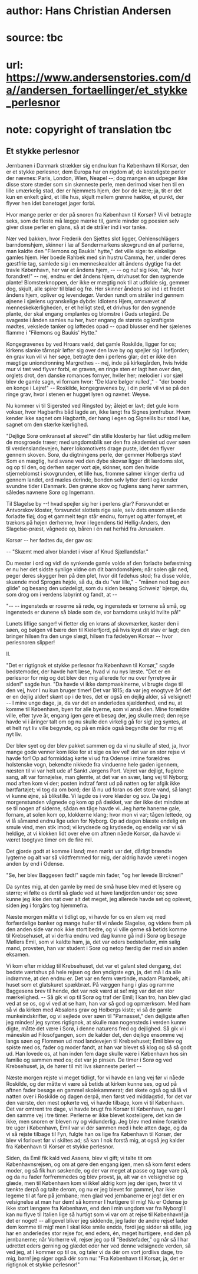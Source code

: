 # author: Hans Christian Andersen
# source: tbc
# url: https://www.andersenstories.com/da//andersen_fortaellinger/et_stykke_perlesnor
# note: copyright of translation tbc

## Et stykke perlesnor 

Jernbanen i Danmark strækker sig endnu kun fra København til Korsør, den
er et stykke perlesnor, dem Europa har en rigdom af; de kosteligste
perler der nævnes: Paris, London, Wien, Neapel --; dog mangen én udpeger
ikke disse store stæder som sin skønneste perle, men derimod viser hen
til en lille umærkelig stad, der er hjemmets hjem, der bor de kære; ja,
tit er det kun en enkelt gård, et lille hus, skjult mellem grønne hække,
et punkt, der flyver hen idet banetoget jager forbi.

Hvor mange perler er der på snoren fra København til Korsør? Vi vil
betragte seks, som de fleste må lægge mærke til, gamle minder og poesien
selv giver disse perler en glans, så at de stråler ind i vor tanke.

Nær ved bakken, hvor Frederik den Sjettes slot ligger, Oehlenschlägers
barndomshjem, skinner i læ af Søndermarkens skovgrund én af perlerne,
man kaldte den "Filemons og Baukis' hytte," det ville sige: to
elskelige gamles hjem. Her boede Rahbek med sin hustru Camma, her, under
deres gæstfrie tag, samlede sig i en menneskealder alt åndens dygtige
fra det travle København, her var et åndens hjem, -- -- og nu! sig ikke,
"ak, hvor forandret!" -- nej, endnu er det åndens hjem, drivhuset for
den sygnende plante! Blomsterknoppen, der ikke er mægtig nok til at
udfolde sig, gemmer dog, skjult, alle spirer til blad og frø. Her
skinner åndens sol ind i et fredet åndens hjem, opliver og levendegør.
Verden rundt om stråler ind gennem øjnene i sjælens ugranskelige dybde:
Idiotens Hjem, omsvævet af menneskekærligheden, er et helligt sted, et
drivhus for den sygnende plante, der skal engang omplantes og blomstre i
Guds urtegård. De svageste i ånden samles nu her, hvor engang de største
og kraftigste mødtes, vekslede tanker og løftedes opad -- opad blusser
end her sjælenes flamme i "Filemons og Baukis' Hytte."

Kongegravenes by ved Hroars væld, det gamle Roskilde, ligger for os;
kirkens slanke tårnspir løfter sig over den lave by og spejler sig i
Isefjorden; én grav kun vil vi her søge, betragte den i perlens glar;
det er ikke den mægtige uniondronning Margrethes -- nej, inde på
kirkegården, hvis hvide mur vi tæt ved flyver forbi, er graven, en ringe
sten er lagt hen over den, orglets drot, den danske romances fornyer,
hviler her; melodier i vor sjæl blev de gamle sagn, vi fornam hvor: "De
klare bølger rulled'," - "der boede en konge i Lejre!" -- Roskilde,
kongegravenes by, i din perle vil vi se på den ringe grav, hvor i stenen
er hugget lyren og navnet: Weyse.

Nu kommer vi til Sigersted ved Ringsted by; ålejet er lavt; det gule
korn vokser, hvor Hagbarths båd lagde an, ikke langt fra Signes
jomfrubur. Hvem kender ikke sagnet om Hagbarth, der hang i egen og
Signelils bur stod i lue, sagnet om den stærke kærlighed.

"Dejlige Sorø omkranset af skove!" din stille klosterby har fået udkig
mellem de mosgroede træer; med ungdomsblik ser den fra akademiet ud over
søen til verdenslandevejen, hører lokomotivets drage puste, idet den
flyver gennem skoven. Sorø, du digtningens perle, der gemmer Holbergs
støv! Som en mægtig, hvid svane ved den dybe skovsø ligger dit lærdoms
slot, og op til den, og derhen søger vort øje, skinner, som den hvide
stjerneblomst i skovgrunden, et lille hus, fromme salmer klinger derfra
ud gennem landet, ord mæles derinde, bonden selv lytter dertil og kender
svundne tider i Danmark. Den grønne skov og fuglens sang hører sammen,
således navnene Sorø og Ingemann.

Til Slagelse by --! hvad spejler sig her i perlens glar? Forsvundet er
Antvorskov kloster, forsvundet slottets rige sale, selv dets ensom
stående forladte fløj; dog et gammelt tegn står endnu, fornyet og atter
fornyet, et trækors på højen derhenne, hvor i legendens tid
Hellig-Anders, den Slagelse-præst, vågnede op, båren i én nat herhid fra
Jerusalem.

Korsør -- her fødtes du, der gav os:

-- "Skæmt med alvor blandet
i viser af Knud Sjællandsfar."

Du mester i ord og vid! de synkende gamle volde af den forladte
befæstning er nu her det sidste synlige vidne om dit barndomshjem; når
solen går ned, peger deres skygger hen på den plet, hvor dit fødehus
stod; fra disse volde, skuende mod Sprogøs højde, så du, da du "var
lille," - "månen ned bag øen glide" og besang den udødeligt, som du
siden besang Schweiz' bjerge, du, som drog om i verdens labyrint og
fandt, at --

"-- -- ingensteds er roserne så røde,
og ingensteds er tornene så små,
og ingensteds er dunene så bløde
som de, vor barndoms uskyld hvilte på!"

Lunets liflige sanger! vi fletter dig en krans af skovmærker, kaster den
i søen, og bølgen vil bære den til Kielerfjord, på hvis kyst dit støv er
lagt; den bringer hilsen fra den unge slægt, hilsen fra fødebyen Korsør
-- hvor perlesnoren slipper!

II.

"Det er rigtignok et stykke perlesnor fra København til Korsør," sagde
bedstemoder, der havde hørt læse, hvad vi nu nys læste. "Det er en
perlesnor for mig og det blev den mig allerede for nu over fyrretyve år
siden!" sagde hun. "Da havde vi ikke dampmaskinerne, vi brugte dage
til den vej, hvor I nu kun bruger timer! Det var 1815; da var jeg
enogtyve år! det er en dejlig alder! skønt op i de tres, det er også en
dejlig alder, så velsignet! -- I mine unge dage, ja, da var det en
anderledes sjældenhed, end nu, at komme til København, byen for alle
byerne, som vi anså den. Mine forældre ville, efter tyve år, engang igen
gøre et besøg der, jeg skulle med; den rejse havde vi i åringer talt om
og nu skulle den virkelig gå for sig! jeg syntes, at et helt nyt liv
ville begynde, og på en måde også begyndte der for mig et nyt liv.

Der blev syet og der blev pakket sammen og da vi nu skulle af sted, ja,
hvor mange gode venner kom ikke for at sige os lev vel! det var en stor
rejse vi havde for! Op ad formiddag kørte vi ud fra Odense i mine
forældres holstenske vogn, bekendte nikkede fra vinduerne hele gaden
igennem, næsten til vi var helt ude af Sankt Jørgens Port. Vejret var
dejligt, fuglene sang, alt var fornøjelse, man glemte, at det var en
svær, lang vej til Nyborg; mod aften kom vi der; posten indtraf først ud
på natten og før afgik ikke børtfartøjet; vi tog da om bord; der lå nu
ud foran os det store vand, så langt vi kunne øjne, så blikstille. Vi
lagde os i vore klæder og sov. Da jeg i morgenstunden vågnede og kom op
på dækket, var der ikke det mindste at se til nogen af siderne, sådan en
tåge havde vi. Jeg hørte hanerne gale, fornam, at solen kom op,
klokkerne klang; hvor mon vi var; tågen lettede, og vi lå såmænd endnu
lige uden for Nyborg. Op ad dagen blæste endelig en smule vind, men stik
imod; vi krydsede og krydsede, og endelig var vi så heldige, at vi
klokken lidt over elve om aftnen nåede Korsør, da havde vi været
toogtyve timer om de fire mil.

Det gjorde godt at komme i land; men mørkt var det, dårligt brændte
lygterne og alt var så vildtfremmed for mig, der aldrig havde været i
nogen anden by end i Odense.

"Se, her blev Baggesen født!" sagde min fader, "og her levede
Birckner!"

Da syntes mig, at den gamle by med de små huse blev med ét lysere og
større; vi følte os dertil så glade ved at have landjorden under os;
sove kunne jeg ikke den nat over alt det meget, jeg allerede havde set
og oplevet, siden jeg i forgårs tog hjemmefra.

Næste morgen måtte vi tidligt op, vi havde for os en slem vej med
forfærdelige banker og mange huller til vi nåede Slagelse, og videre
frem på den anden side var nok ikke stort bedre, og vi ville gerne så
betids komme til Krebsehuset, at vi derfra endnu ved dag kunne gå ind i
Sorø og besøge Møllers Emil, som vi kaldte ham, ja, det var eders
bedstefader, min salig mand, provsten, han var student i Sorø og netop
færdig der med sin anden eksamen.

Vi kom efter middag til Krebsehuset, det var et galant sted dengang, det
bedste værtshus på hele rejsen og den yndigste egn, ja, det må I da alle
indrømme, at den endnu er. Det var en ferm værtinde, madam Plambek, alt
i huset som et glatskuret spækbræt. På væggen hang i glas og ramme
Baggesens brev til hende, det var nok værd at se! mig var det en stor
mærkelighed. -- Så gik vi op til Sorø og traf der Emil; I kan tro, han
blev glad ved at se os, og vi ved at se ham, han var så god og
opmærksom. Med ham så vi da kirken med Absalons grav og Holbergs kiste;
vi så de gamle munkeindskrifter, og vi sejlede over søen til
"Parnasset," den dejligste aften jeg mindes! jeg syntes rigtignok, at
skulle man nogensteds i verden kunne digte, måtte det være i Sorø, i
denne naturens fred og dejlighed. Så gik vi i måneskin ad Filosofgangen,
som de kalder det, den dejlige ensomme vej langs søen og Flommen ud mod
landevejen til Krebsehuset; Emil blev og spiste med os, fader og moder
fandt, at han var blevet så klog og så så godt ud. Han lovede os, at han
inden fem dage skulle være i København hos sin familie og sammen med os;
det var jo pinsen. De timer i Sorø og ved Krebsehuset, ja, de hører til
mit livs skønneste perler! --

Næste morgen rejste vi meget tidligt, for vi havde en lang vej før vi
nåede Roskilde, og der måtte vi være så betids at kirken kunne ses, og
ud på aftnen fader besøge en gammel skolekammerat; det skete også og så
lå vi natten over i Roskilde og dagen derpå, men først ved middagstid,
for det var den værste, den mest opkørte vej, vi havde tilbage, kom vi
til København. Det var omtrent tre dage, vi havde brugt fra Korsør til
København, nu gør I den samme vej i tre timer. Perlerne er ikke blevet
kosteligere, det kan de ikke, men snoren er bleven ny og vidunderlig.
Jeg blev med mine forældre tre uger i København, Emil var vi dér sammen
med i hele atten dage, og da vi så rejste tilbage til Fyn, fulgte han os
lige fra København til Korsør, der blev vi forlovet før vi skiltes ad;
så kan I nok forstå mig, at også jeg kalder fra København til Korsør et
stykke perlesnor.

Siden, da Emil fik kald ved Assens, blev vi gift; vi talte tit om
Københavnsrejsen, og om at gøre den engang igen, men så kom først eders
moder, og så fik hun søskende, og der var meget at passe og tage vare
på, og da nu fader forfremmedes og blev provst, ja, alt var en
velsignelse og glæde, men til København kom vi ikke! aldrig kom jeg der
igen, hvor tit vi tænkte derpå og talte derom, og nu er jeg blevet for
gammel, har ikke legeme til at fare på jernbane; men glad ved
jernbanerne er jeg! det er en velsignelse at man har dem! så kommer I
hurtigere til mig! Nu er Odense jo ikke stort længere fra København, end
den i min ungdom var fra Nyborg! I kan nu flyve til Italien lige så
hurtigt som vi var om at rejse til København! ja det er noget! --
alligevel bliver jeg siddende, jeg lader de andre rejse! lader dem komme
til mig! men I skal ikke smile endda, fordi jeg sidder så stille, jeg
har en anderledes stor rejse for, end eders, én, meget hurtigere, end
den på jernbanerne; når Vorherre vil, rejser jeg op til "Bedstefader,"
og når så I har udrettet eders gerning og glædet eder her ved denne
velsignede verden, så ved jeg, at I kommer op til os, og taler vi da dér
om vort jordlivs dage, tro mig, børn! jeg siger også dér som nu: "Fra
København til Korsør, ja, det er rigtignok et stykke perlesnor!"
